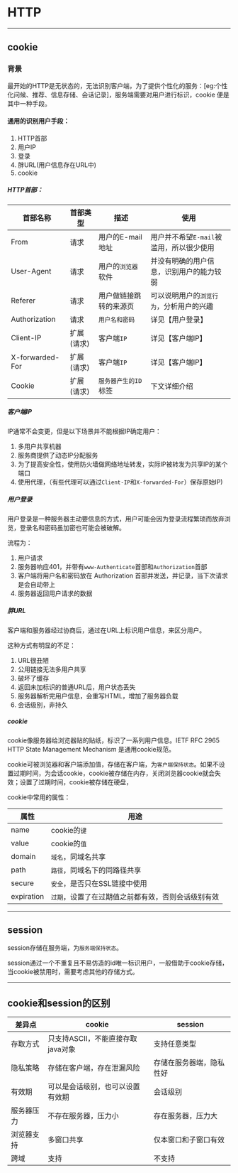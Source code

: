# HTTP

---

## cookie
### 背景
最开始的HTTP是无状态的，无法识别客户端，为了提供个性化的服务：[eg:个性化问候、推荐、信息存储、会话记录]，服务端需要对用户进行标识，cookie 便是其中一种手段。

#### 通用的识别用户手段：

1. HTTP首部
2. 用户IP
3. 登录
4. 胖URL(用户信息存在URL中)
5. cookie

##### HTTP首部：

|首部名称|首部类型|描述|使用|
|---|---|---|---|
|From|请求|用户的E-mail地址|用户并不希望`E-mail`被滥用，所以很少使用|
|User-Agent|请求|用户的`浏览器`软件|并没有明确的用户信息，识别用户的能力较弱|
|Referer|请求|用户做链接跳转的来源页|可以说明用户的`浏览行为`，分析用户的兴趣|
|Authorization|请求|`用户名和密码`|详见【用户登录】|
|Client-IP|扩展(请求)|客户端`IP`|详见【客户端IP】|
|X-forwarded-For|扩展(请求)|客户端`IP`|详见【客户端IP】|
|Cookie|扩展(请求)|`服务器产生的ID`标签|下文详细介绍|

##### 客户端IP

IP通常不会变更，但是以下场景并不能根据IP确定用户：

1. 多用户共享机器
2. 服务商提供了动态IP分配服务
3. 为了提高安全性，使用防火墙做网络地址转发，实际IP被转发为共享IP的某个端口
4. 使用代理，（有些代理可以通过`Client-IP`和`X-forwarded-For`）保存原始IP)


##### 用户登录

用户登录是一种服务器主动要信息的方式，用户可能会因为登录流程繁琐而放弃浏览，登录名和密码虽加密也可能会被破解。

流程为：

1. 用户请求
2. 服务器响应401，并带有`www-Authenticate`首部和`Authorization`首部
3. 客户端将用户名和密码放在 Authorization 首部并发送，并记录，当下次请求是会自动带上
4. 服务器返回用户请求的数据

##### 胖URL

客户端和服务器经过协商后，通过在URL上标识用户信息，来区分用户。

这种方式有明显的不足：

1. URL很丑陋
2. 公用链接无法多用户共享
3. 破坏了缓存
4. 返回未加标识的普通URL后，用户状态丢失
5. 服务器解析完用户信息，会重写HTML，增加了服务器负载
6. 会话级别，非持久

##### cookie
cookie像服务器给浏览器贴的贴纸，标识了一系列用户信息。IETF RFC 2965 HTTP State Management Mechanism 是通用cookie规范。

cookie可被浏览器和客户端添加值，存储在客户端，为`客户端保持状态`。如果不设置过期时间，为会话cookie，cookie被存储在内存，关闭浏览器cookie就会失效；设置了过期时间，cookie被存储在硬盘，

cookie中常用的属性：

|属性|用途|
|---|---|
|name|cookie的`键`|
|value|cookie的`值`|
|domain|`域名`，同域名共享|
|path|`路径`，同域名下的同路径共享|
|secure|`安全`，是否只在SSL链接中使用|
|expiration|`过期`，设置了在过期值之前都有效，否则会话级别有效|

---

## session
session存储在服务端，为`服务端保持状态`。

session通过一个不重复且不易仿造的id唯一标识用户，一般借助于cookie存储，当cookie被禁用时，需要考虑其他的存储方式。

---

## cookie和session的区别

|差异点|cookie|session|
|---|---|---|
|存取方式|只支持ASCII，不能直接存取java对象|支持任意类型|
|隐私策略|存储在客户端，存在泄漏风险|存储在服务器端，隐私性好|
|有效期|可以是会话级别，也可以设置有效期|会话级别|
|服务器压力|不存在服务器，压力小|存在服务器，压力大|
|浏览器支持|多窗口共享|仅本窗口和子窗口有效|
|跨域|支持|不支持|


